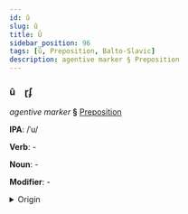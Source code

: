 ```yaml
---
id: û
slug: û
title: Û
sidebar_position: 96
tags: [û, Preposition, Balto-Slavic]
description: agentive marker § Preposition
---
```


### û&emsp;<span kind="abugida">ɽʄ</span>

*agentive marker* **§** [Preposition](../../tags/Preposition)

**IPA**: /ˈu/

**Verb**: -

**Noun**: -

**Modifier**: -

<details>
    <summary>Origin</summary>
    Czech u /u/<br/>
    <em>Balto-Slavic Language Family</em>
</details>
